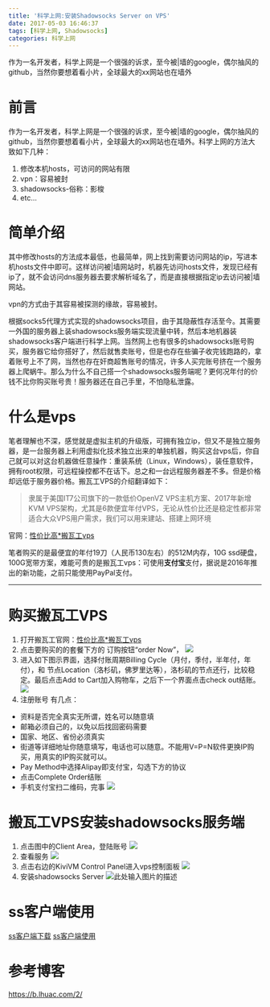 ```yaml
---
title: '科学上网:安装Shadowsocks Server on VPS'
date: 2017-05-03 16:46:37
tags: [科学上网, Shadowsocks]
categories: 科学上网
---
```

作为一名开发者，科学上网是一个很强的诉求，至今被|墙的google，偶尔抽风的github，当然你要想着看小片，全球最大的xx网站也在墙外
<!--more-->
前言
==
作为一名开发者，科学上网是一个很强的诉求，至今被|墙的google，偶尔抽风的github，当然你要想着看小片，全球最大的xx网站也在墙外。科学上网的方法大致如下几种：
1. 修改本机hosts，可访问的网站有限
2. vpn：容易被封
3. shadowsocks-俗称：影梭
4. etc...

简单介绍
====
其中修改hosts的方法成本最低，也最简单，网上找到需要访问网站的ip，写进本机hosts文件中即可。这样访问被|墙网站时，机器先访问hosts文件，发现已经有ip了，就不会访问dns服务器去要求解析域名了，而是直接根据指定ip去访问被|墙网站。  

vpn的方式由于其容易被探测的缘故，容易被封。  

根据socks5代理方式实现的shadowsocks项目，由于其隐蔽性存活至今。其需要一外国的服务器上装shadowsocks服务端实现流量中转，然后本地机器装shadowsocks客户端进行科学上网。当然网上也有很多的shadowsocks账号购买，服务器它给你搭好了，然后就售卖账号，但是也存在些骗子收完钱跑路的，拿着账号上不了网，当然也存在奸商超售账号的情况，许多人买完账号挤在一个服务器上爬蜗牛。那么为什么不自己搭一个shadowsocks服务端呢？更何况年付的价钱不比你购买账号贵！服务器还在自己手里，不怕隐私泄露。

什么是vps
======
笔者理解也不深，感觉就是虚拟主机的升级版，可拥有独立ip，但又不是独立服务器，是一台服务器上利用虚拟化技术独立出来的单独机器，购买这台vps后，你自己就可以对这台机器做任意操作：重装系统（Linux，Windows），装任意软件，拥有root权限，可远程操控都不在话下。总之和一台远程服务器差不多。但是价格却远低于服务器价格。搬瓦工VPS的介绍翻译如下：
>  隶属于美国IT7公司旗下的一款低价OpenVZ VPS主机方案、2017年新增KVM VPS架构，尤其是6款便宜年付VPS，无论从性价比还是稳定性都非常适合大众VPS用户需求，我们可以用来建站、搭建上网环境

官网：[性价比高*搬瓦工vps][1]

笔者购买的是最便宜的年付19刀（人民币130左右）的512M内存，10G ssd硬盘，100G宽带方案，难能可贵的是搬瓦工vps：可使用**支付宝**支付，据说是2016年推出的新功能，之前只能使用PayPal支付。


----------


购买搬瓦工VPS
========
1. 打开搬瓦工官网：[性价比高*搬瓦工vps][2]
2. 点击要购买的的套餐下方的 订购按钮“order Now”，
![][3]
3. 进入如下图示界面，选择付账周期Billing Cycle（月付，季付，半年付，年付），和
节点Location（洛杉矶，佛罗里达等），洛杉矶的节点还行，比较稳定。最后点击Add to Cart加入购物车，之后下一个界面点击check out结账。
![][4]
4. 注册账号
有几点：
 - 资料是否完全真实无所谓，姓名可以随意填
 - 邮箱必须自己的，以免以后找回密码需要
 - 国家、地区、省份必须真实
 - 街道等详细地址你随意填写，电话也可以随意。不能用V=P=N软件更换IP购买，用真实的IP购买就可以。
 - Pay Method中选择Alipay即支付宝，勾选下方的协议
 - 点击Complete Order结账
 - 手机支付宝扫二维码，完事
![][5]

搬瓦工VPS安装shadowsocks服务端
======================
 1. 点击图中的Client Area，登陆账号
![][6]
 2. 查看服务
 ![][7]
 3. 点击右边的KiviVM Control Panel进入vps控制面板
 ![][8]
 4. 安装shadowsocks Server
 ![此处输入图片的描述][9]

ss客户端使用
=======
[ss客户端下载][10]
[ss客户端使用][11]

参考博客
====
https://b.lhuac.com/2/


  [1]: https://bandwagonhost.com/aff.php?aff=14794
  [2]: https://bandwagonhost.com/aff.php?aff=14794
  [3]: http://oler3nq5z.bkt.clouddn.com/%E5%B1%8F%E5%B9%95%E5%BF%AB%E7%85%A7%202017-04-27%20%E4%B8%8B%E5%8D%888.06.23.png
  [4]: http://oler3nq5z.bkt.clouddn.com/%E5%B1%8F%E5%B9%95%E5%BF%AB%E7%85%A7%202017-04-27%20%E4%B8%8B%E5%8D%888.07.44.png
  [5]: http://oler3nq5z.bkt.clouddn.com/%E5%B1%8F%E5%B9%95%E5%BF%AB%E7%85%A7%202017-04-27%20%E4%B8%8B%E5%8D%888.20.39.png
  [6]: http://oler3nq5z.bkt.clouddn.com/%E5%B1%8F%E5%B9%95%E5%BF%AB%E7%85%A7%202017-04-27%20%E4%B8%8B%E5%8D%888.23.57.png
  [7]:http://oler3nq5z.bkt.clouddn.com/%E5%B1%8F%E5%B9%95%E5%BF%AB%E7%85%A7%202017-04-27%20%E4%B8%8B%E5%8D%888.25.16.png
  [8]: http://oler3nq5z.bkt.clouddn.com/%E5%B1%8F%E5%B9%95%E5%BF%AB%E7%85%A7%202017-04-27%20%E4%B8%8B%E5%8D%888.27.36.png
  [9]: http://oler3nq5z.bkt.clouddn.com/%E5%B1%8F%E5%B9%95%E5%BF%AB%E7%85%A7%202017-04-27%20%E4%B8%8B%E5%8D%888.29.14.png
  [10]: https://github.com/shadowsocks
  [11]: https://github.com/shadowsocks/shadowsocks-windows/wiki/Shadowsocks-Windows-%E4%BD%BF%E7%94%A8%E8%AF%B4%E6%98%8E